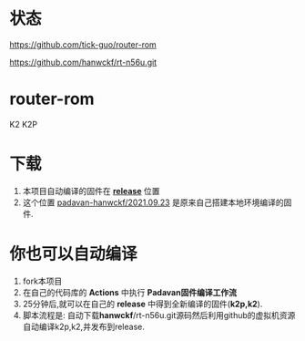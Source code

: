 # 状态
https://github.com/tick-guo/router-rom

https://github.com/hanwckf/rt-n56u.git

# router-rom
K2 K2P 
 
# 下载
 1. 本项目自动编译的固件在 [**release**](https://github.com/Cannikin76/router-rom/releases) 位置
 2. 这个位置 [padavan-hanwckf/2021.09.23](https://github.com/tick-guo/router-rom/tree/20211007.2318/padavan-hanwckf/2021.09.23) 是原来自己搭建本地环境编译的固件.
# 你也可以自动编译
 1. fork本项目
 2. 在自己的代码库的 **Actions** 中执行 **Padavan固件编译工作流** 
 3. 25分钟后,就可以在自己的 **release** 中得到全新编译的固件(**k2p,k2**).
 4. 脚本流程是: 自动下载**hanwckf**/rt-n56u.git源码然后利用github的虚拟机资源自动编译k2p,k2,并发布到release.

